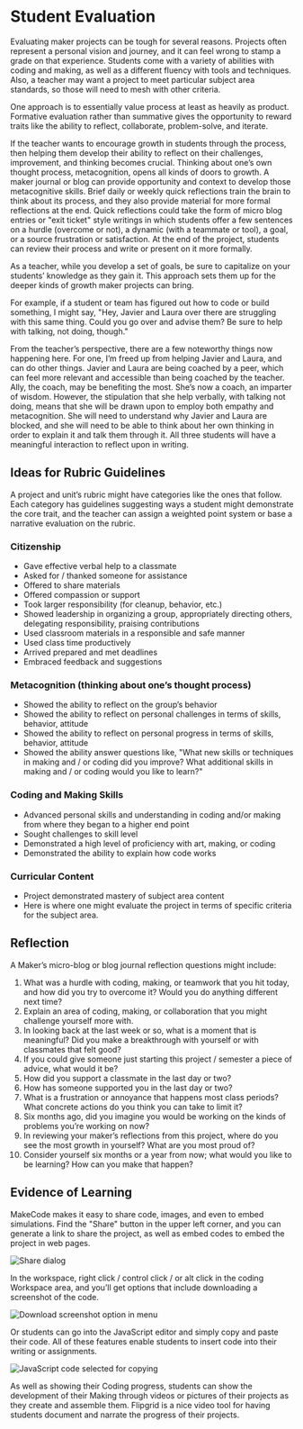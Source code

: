 # Student Evaluation

Evaluating maker projects can be tough for several reasons. Projects often represent a personal vision and journey, and it can feel wrong to stamp a grade on that experience. Students come with a variety of abilities with coding and making, as well as a different fluency with tools and techniques. Also, a teacher may want a project to meet particular subject area standards, so those will need to mesh with other criteria.

One approach is to essentially value process at least as heavily as product. Formative evaluation rather than summative gives the opportunity to reward traits like the ability to reflect, collaborate, problem-solve, and iterate.

If the teacher wants to encourage growth in students through the process, then helping them develop their ability to reflect on their challenges, improvement, and thinking becomes crucial. Thinking about one’s own thought process, metacognition, opens all kinds of doors to growth. A maker journal or blog can provide opportunity and context to develop those metacognitive skills. Brief daily or weekly quick reflections train the brain to think about its process, and they also provide material for more formal reflections at the end. Quick reflections could take the form of micro blog entries or "exit ticket" style writings in which students offer a few sentences on a hurdle (overcome or not), a dynamic (with a teammate or tool), a goal, or a source frustration or satisfaction. At the end of the project, students can review their process and write or present on it more formally.

As a teacher, while you develop a set of goals, be sure to capitalize on your students’ knowledge as they gain it. This approach sets them up for the deeper kinds of growth maker projects can bring.

For example, if a student or team has figured out how to code or build something, I might say, "Hey, Javier and Laura over there are struggling with this same thing. Could you go over and advise them? Be sure to help with talking, not doing, though."

From the teacher’s perspective, there are a few noteworthy things now happening here. For one, I’m freed up from helping Javier and Laura, and can do other things. Javier and Laura are being coached by a peer, which can feel more relevant and accessible than being coached by the teacher. Ally, the coach, may be benefiting the most. She’s now a coach, an imparter of wisdom. However, the stipulation that she help verbally, with talking not doing, means that she will be drawn upon to employ both empathy and metacognition. She will need to understand why Javier and Laura are blocked, and she will need to be able to think about her own thinking in order to explain it and talk them through it. All three students will have a meaningful interaction to reflect upon in writing.

## Ideas for Rubric Guidelines

A project and unit’s rubric might have categories like the ones that follow. Each category has guidelines suggesting ways a student might demonstrate the core trait, and the teacher can assign a weighted point system or base a narrative evaluation on the rubric.

### Citizenship

* Gave effective verbal help to a classmate 
* Asked for / thanked someone for assistance 
* Offered to share materials 
* Offered compassion or support 
* Took larger responsibility (for cleanup, behavior, etc.) 
* Showed leadership in organizing a group, appropriately directing others, delegating responsibility, praising contributions 
* Used classroom materials in a responsible and safe manner 
* Used class time productively 
* Arrived prepared and met deadlines 
* Embraced feedback and suggestions 

### Metacognition (thinking about one’s thought process)

* Showed the ability to reflect on the group’s behavior 
* Showed the ability to reflect on personal challenges in terms of skills, behavior, attitude 
* Showed the ability to reflect on personal progress in terms of skills, behavior, attitude 
* Showed the ability answer questions like, "What new skills or techniques in making and / or coding did you improve? What additional skills in making and / or coding would you like to learn?" 

### Coding and Making Skills

* Advanced personal skills and understanding in coding and/or making from where they began to a higher end point 
* Sought challenges to skill level
* Demonstrated a high level of proficiency with art, making, or coding
* Demonstrated the ability to explain how code works

### Curricular Content

* Project demonstrated mastery of subject area content 
* Here is where one might evaluate the project in terms of specific criteria for the subject area.

## Reflection

A Maker’s micro-blog or blog journal reflection questions might include:

1. What was a hurdle with coding, making, or teamwork that you hit today, and how did you try to overcome it? Would you do anything different next time?
2. Explain an area of coding, making, or collaboration that you might challenge yourself more with.
3. In looking back at the last week or so, what is a moment that is meaningful? Did you make a breakthrough with yourself or with classmates that felt good?
4. If you could give someone just starting this project / semester a piece of advice, what would it be?
5. How did you support a classmate in the last day or two?
6. How has someone supported you in the last day or two?
7. What is a frustration or annoyance that happens most class periods? What concrete actions do you think you can take to limit it?
8. Six months ago, did you imagine you would be working on the kinds of problems you’re working on now?
9. In reviewing your maker’s reflections from this project, where do you see the most growth in yourself? What are you most proud of?
10. Consider yourself six months or a year from now; what would you like to be learning? How can you make that happen?

## Evidence of Learning

MakeCode makes it easy to share code, images, and even to embed simulations. Find the "Share" button in the upper left corner, and you can generate a link to share the project, as well as embed codes to embed the project in web pages.

![Share dialog](/static/courses/maker/intro/share-dialog.png)

In the workspace, right click / control click / or alt click in the coding Workspace area, and you’ll get options that include downloading a screenshot of the code.

![Download screenshot option in menu](/static/courses/maker/intro/download-screenshot.png)

Or students can go into the JavaScript editor and simply copy and paste their code. All of these features enable students to insert code into their writing or assignments.

![JavaScript code selected for copying](/static/courses/maker/intro/javascript-copy-paste.png)

As well as showing their Coding progress, students can show the development of their Making through videos or pictures of their projects as they create and assemble them. Flipgrid is a nice video tool for having students document and narrate the progress of their projects.